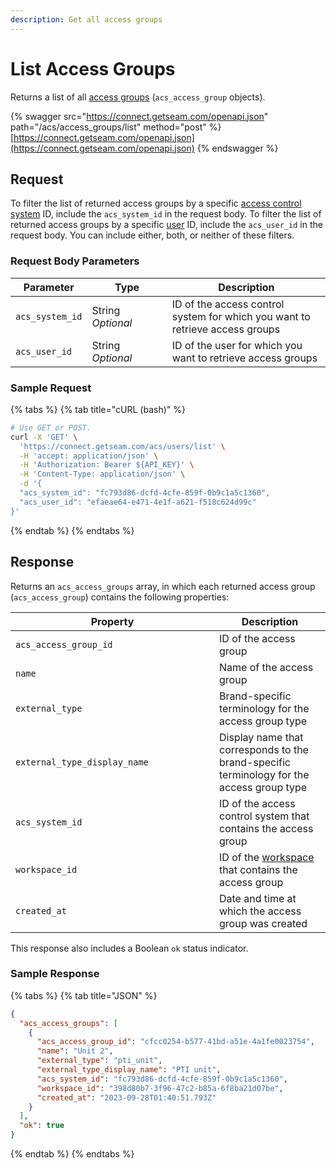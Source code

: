 ```yaml
---
description: Get all access groups
---
```


# List Access Groups

Returns a list of all [access groups](../../../products/access-systems/#what-is-an-access-group) (`acs_access_group` objects).

{% swagger src="https://connect.getseam.com/openapi.json" path="/acs/access_groups/list" method="post" %}
[https://connect.getseam.com/openapi.json](https://connect.getseam.com/openapi.json)
{% endswagger %}

## Request

To filter the list of returned access groups by a specific [access control system](../../../products/access-systems/) ID, include the `acs_system_id` in the request body. To filter the list of returned access groups by a specific [user](../../../products/access-systems/#what-is-a-user) ID, include the `acs_user_id` in the request body. You can include either, both, or neither of these filters.

### Request Body Parameters

<table><thead><tr><th>Parameter</th><th width="112.33333333333331">Type</th><th>Description</th></tr></thead><tbody><tr><td><code>acs_system_id</code></td><td>String<br><em>Optional</em></td><td>ID of the access control system for which you want to retrieve access groups</td></tr><tr><td><code>acs_user_id</code></td><td>String<br><em>Optional</em></td><td>ID of the user for which you want to retrieve access groups</td></tr></tbody></table>

### Sample Request

{% tabs %}
{% tab title="cURL (bash)" %}
```bash
# Use GET or POST.
curl -X 'GET' \
  'https://connect.getseam.com/acs/users/list' \
  -H 'accept: application/json' \
  -H 'Authorization: Bearer ${API_KEY}' \
  -H 'Content-Type: application/json' \
  -d '{
  "acs_system_id": "fc793d86-dcfd-4cfe-859f-0b9c1a5c1360",
  "acs_user_id": "efaeae64-e471-4e1f-a621-f518c624d99c"
}'
```
{% endtab %}
{% endtabs %}

## Response

Returns an `acs_access_groups` array, in which each returned access group (`acs_access_group`) contains the following properties:

<table><thead><tr><th width="310">Property</th><th>Description</th></tr></thead><tbody><tr><td><code>acs_access_group_id</code></td><td>ID of the access group</td></tr><tr><td><code>name</code></td><td>Name of the access group</td></tr><tr><td><code>external_type</code></td><td>Brand-specific terminology for the access group type</td></tr><tr><td><code>external_type_display_name</code></td><td>Display name that corresponds to the brand-specific terminology for the access group type</td></tr><tr><td><code>acs_system_id</code></td><td>ID of the access control system that contains the access group</td></tr><tr><td><code>workspace_id</code></td><td>ID of the <a href="../../../core-concepts/workspaces/">workspace</a> that contains the access group</td></tr><tr><td><code>created_at</code></td><td>Date and time at which the access group was created</td></tr></tbody></table>

This response also includes a Boolean `ok` status indicator.

### Sample Response

{% tabs %}
{% tab title="JSON" %}
```json
{
  "acs_access_groups": [
    {
      "acs_access_group_id": "cfcc0254-b577-41bd-a51e-4a1fe0023754",
      "name": "Unit 2",
      "external_type": "pti_unit",
      "external_type_display_name": "PTI unit",
      "acs_system_id": "fc793d86-dcfd-4cfe-859f-0b9c1a5c1360",
      "workspace_id": "398d80b7-3f96-47c2-b85a-6f8ba21d07be",
      "created_at": "2023-09-28T01:40:51.793Z"
    }
  ],
  "ok": true
}
```
{% endtab %}
{% endtabs %}
